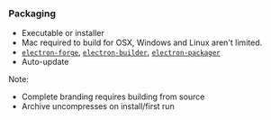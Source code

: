 ### Packaging

- Executable or installer
- Mac required to build for OSX, Windows and Linux aren't limited.
- [`electron-forge`](forge), [`electron-builder`](builder), [`electron-packager`](packager)
- Auto-update


Note:

- Complete branding requires building from source
- Archive uncompresses on install/first run

[forge]: https://github.com/electron-userland/electron-forge
[builder]: https://github.com/electron-userland/electron-builder
[packager]: https://github.com/electron/electron-packager